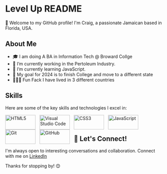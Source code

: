 # Level Up README



🚀 Welcome to my GitHub profile! I'm Craig, a passionate Jamaican based in Florida, USA.

## About Me

- 🎓 I am doing A BA in Information Tech @ Broward Collge
- 🔭 I’m currently working in the Pertoleum Industry.
- 🌱 I’m currently learning JavaScript.
- 🌟 My goal for 2024 is to finish College and move to a different state
- 🚴🏻‍♂️ Fun Fack I have lived in 3 different countries

## Skills

Here are some of the key skills and technologies I excel in:

<img align="left" alt="HTML5" height="46px" width="96px" src="https://img.shields.io/badge/HTML5-E34F26?style=for-the-badge&logo=html5&logoColor=white" style="padding-right:10px;" />  
<img align="left" alt="Visual Studio Code" height="46px" width="96px" src="https://img.shields.io/badge/VSCode-0078D4?style=for-the-badge&logo=visual%20studio%20code&logoColor=white" style="padding-right:10px;"/>
  
<img align="left" alt="CSS3" height="46px" width="96px" src="https://img.shields.io/badge/CSS3-1572B6?style=for-the-badge&logo=css3&logoColor=white" style="padding-right:10px;" />  
<img align="left" alt="JavaScript" height="46px" width="96px" src="https://img.shields.io/badge/JavaScript-323330?style=for-the-badge&logo=javascript&logoColor=F7DF1E" style="padding-right:10px;" /> 
<img align="left" alt="Git" height="46px" width="96px" src="https://img.shields.io/badge/GIT-E44C30?style=for-the-badge&logo=git&logoColor=white" style="padding-right:10px;" />  <br> <br>
<img align="left" alt="GitHub" height="46px" width="96px" src="https://img.shields.io/badge/GitHub-100000?style=for-the-badge&logo=github&logoColor=white" style="padding-right:10px;" />




## 🤝 Let's Connect!

I'm always open to interesting conversations and collaboration. Connect with me on [LinkedIn](https://www.linkedin.com/in/craig-w-08895370/) 

Thanks for stopping by! 😊





